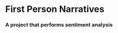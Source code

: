 # First Person Narratives
### A project that performs sentiment analysis

[Details]:(https://github.com/harshkaria/firstpersonnarratives/blob/master/Karia_Tor_Narla_Paper.pdf)
